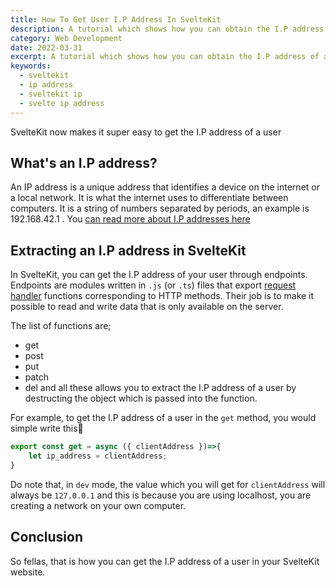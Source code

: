 ```yaml
---
title: How To Get User I.P Address In SvelteKit
description: A tutorial which shows how you can obtain the I.P address of a user in your sveltekit website
category: Web Development
date: 2022-03-31
excerpt: A tutorial which shows how you can obtain the I.P address of a user in your sveltekit website
keywords: 
  - sveltekit
  - ip address
  - sveltekit ip
  - svelte ip address
---
```

<p class="intro">
    SvelteKit now makes it super easy to get the I.P address of a user
</p>

## What's an I.P address?

An IP address is a unique address that identifies a device on the internet or a local network. It is what the internet uses to differentiate between computers. It is a string of numbers separated by periods, an example is 192.168.42.1 . You [can read more about I.P addresses here](https://www.kaspersky.com/resource-center/definitions/what-is-an-ip-address#:~:text=An%20IP%20address%20is%20a,the%20internet%20or%20local%20network.)

## Extracting an I.P address in SvelteKit
In SvelteKit, you can get the I.P address of your user through endpoints. Endpoints are modules written in `.js` (or `.ts`) files that export [request handler](https://kit.svelte.dev/docs/types#sveltejs-kit-requesthandler) functions corresponding to HTTP methods. Their job is to make it possible to read and write data that is only available on the server.

The list of functions are;
* get
* post
* put
* patch
* del
and all these allows you to extract the I.P address of a user by destructing the object which is passed into the function.

For example, to get the I.P address of a user in the `get` method, you would simple write this🔽

```javascript
export const get = async ({ clientAddress })=>{
	let ip_address = clientAddress;
}
```

Do note that, in `dev` mode, the value which you will get for `clientAddress` will always be `127.0.0.1`  and this is because you are using localhost, you are creating a network on your own computer.

## Conclusion
So fellas, that is how you can get the I.P address of a user in your SvelteKit website.
